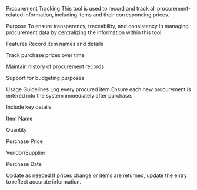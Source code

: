 Procurement Tracking
This tool is used to record and track all procurement-related information, including items and their corresponding prices.

Purpose
To ensure transparency, traceability, and consistency in managing procurement data by centralizing the information within this tool.

Features
Record item names and details

Track purchase prices over time

Maintain history of procurement records

Support for budgeting purposes

Usage Guidelines
Log every procured item
Ensure each new procurement is entered into the system immediately after purchase.

Include key details

Item Name

Quantity

Purchase Price

Vendor/Supplier

Purchase Date

Update as needed
If prices change or items are returned, update the entry to reflect accurate information.
